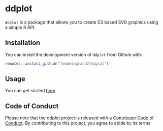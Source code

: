 
# ddplot

<!-- badges: start -->
<!-- badges: end -->

`ddplot` is a package that allows you to create D3 based SVG graphics using a simple R API. 

## Installation

You can install the development version of `ddplot` from Github with:

``` r
remotes::install_github("feddelegrand7/ddplot")
```

## Usage 

You can get started [here](https://feddelegrand7.github.io/ddplot/articles/Start.html)

## Code of Conduct

Please note that the ddplot project is released with a [Contributor Code of Conduct](https://contributor-covenant.org/version/2/0/CODE_OF_CONDUCT.html). By contributing to this project, you agree to abide by its terms.
